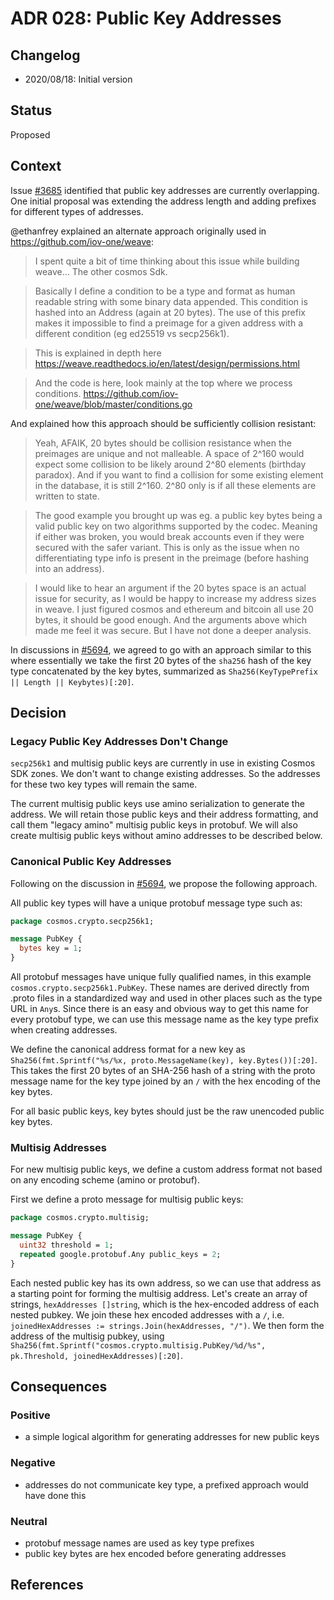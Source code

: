 # ADR 028: Public Key Addresses

## Changelog

- 2020/08/18: Initial version

## Status

Proposed

## Context

Issue [\#3685](https://github.com/cosmos/cosmos-sdk/issues/3685) identified that public key
addresses are currently overlapping. One initial proposal was extending the address length and
adding prefixes for different types of addresses. 

@ethanfrey explained an alternate approach originally used in https://github.com/iov-one/weave:

> I spent quite a bit of time thinking about this issue while building weave... The other cosmos Sdk.

> Basically I define a condition to be a type and format as human readable string with some binary data appended. This condition is hashed into an Address (again at 20 bytes). The use of this prefix makes it impossible to find a preimage for a given address with a different condition (eg ed25519 vs secp256k1).

> This is explained in depth here https://weave.readthedocs.io/en/latest/design/permissions.html

> And the code is here, look mainly at the top where we process conditions. https://github.com/iov-one/weave/blob/master/conditions.go

And explained how this approach should be sufficiently collision resistant:
> Yeah, AFAIK, 20 bytes should be collision resistance when the preimages are unique and not malleable. A space of 2^160 would expect some collision to be likely around 2^80 elements (birthday paradox). And if you want to find a collision for some existing element in the database, it is still 2^160. 2^80 only is if all these elements are written to state.

> The good example you brought up was eg. a public key bytes being a valid public key on two algorithms supported by the codec. Meaning if either was broken, you would break accounts even if they were secured with the safer variant. This is only as the issue when no differentiating type info is present in the preimage (before hashing into an address).

> I would like to hear an argument if the 20 bytes space is an actual issue for security, as I would be happy to increase my address sizes in weave. I just figured cosmos and ethereum and bitcoin all use 20 bytes, it should be good enough. And the arguments above which made me feel it was secure. But I have not done a deeper analysis.

In discussions in [\#5694](https://github.com/cosmos/cosmos-sdk/issues/5694), we agreed to go with an
approach similar to this where essentially we take the first 20 bytes of the `sha256` hash of
the key type concatenated by the key bytes, summarized as `Sha256(KeyTypePrefix || Length || Keybytes)[:20]`.

## Decision

### Legacy Public Key Addresses Don't Change

`secp256k1` and multisig public keys are currently in use in existing Cosmos SDK zones. We
don't want to change existing addresses. So the addresses for these two key types will remain the same.

The current multisig public keys use amino serialization to generate the address. We will retain
those public keys and their address formatting, and call them "legacy amino" multisig public keys
in protobuf. We will also create multisig public keys without amino addresses to be described below.

### Canonical Public Key Addresses

Following on the discussion in [\#5694](https://github.com/cosmos/cosmos-sdk/issues/5694), we propose the
following approach.

All public key types will have a unique protobuf message type such as:

```proto
package cosmos.crypto.secp256k1;

message PubKey {
  bytes key = 1;
}
```
 
All protobuf messages have unique fully qualified names, in this example `cosmos.crypto.secp256k1.PubKey`.
These names are derived directly from .proto files in a standardized way and used
in other places such as the type URL in `Any`s. Since there is an easy and obvious
way to get this name for every protobuf type, we can use this message name as the
key type prefix when creating addresses.

We define the canonical address format for a new key as
`Sha256(fmt.Sprintf("%s/%x, proto.MessageName(key), key.Bytes())[:20]`. This takes
the first 20 bytes of an SHA-256 hash of a string with the proto message name for the key
type joined by an `/` with the hex encoding of the key bytes.

For all basic public keys, key bytes should just be the raw unencoded public key bytes.

### Multisig Addresses

For new multisig public keys, we define a custom address format not based on any encoding scheme
(amino or protobuf).

First we define a proto message for multisig public keys:
```proto
package cosmos.crypto.multisig;

message PubKey {
  uint32 threshold = 1;
  repeated google.protobuf.Any public_keys = 2;
}
```

Each nested public key has its own address, so we can use that address as a starting
point for forming the multisig address. Let's create an array of strings, `hexAddresses []string`,
which is the hex-encoded address of each nested pubkey. We join these hex encoded addresses
with a `/`, i.e. `joinedHexAddresses := strings.Join(hexAddresses, "/")`. We then form the address of the multisig pubkey,
using `Sha256(fmt.Sprintf("cosmos.crypto.multisig.PubKey/%d/%s", pk.Threshold, joinedHexAddresses)[:20]`.

## Consequences

### Positive
- a simple logical algorithm for generating addresses for new public keys

### Negative
- addresses do not communicate key type, a prefixed approach would have done this

### Neutral
- protobuf message names are used as key type prefixes
- public key bytes are hex encoded before generating addresses

## References
